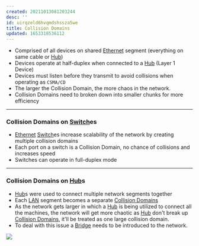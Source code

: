 ```yaml
---
created: 20211013081203244
desc: ''
id: uirqzeld6hvqmdshssza5we
title: Collision Domains
updated: 1653318536112
---
```

   
   
- Comprised of all devices on shared [Ethernet](../devlog/ethernet.md) segment (everything on same cable or [Hub](../devlog/hub.md))   
- Devices operate at half-duplex when connected to a [Hub](../devlog/hub.md) (Layer 1 Device)   
- Devices must listen before they transmit to avoid collisions when operating as `CSMA/CD`   
- The larger the Collision Domain, the more chaos in the network.   
- Collision Domains need to broken down into smaller chunks for more efficiency   
   
   
---   
   
### Collision Domains on [Switch](../devlog/switch.md)es   
   
   
- [Ethernet](../devlog/ethernet.md) [Switch](../devlog/switch.md)es increase scalability of the network by creating multiple collision domains   
- Each port on a switch is a Collision Domain, no chance of collisions and increases speed   
- Switches can operate in full-duplex mode   
   
   
---   
   
### Collision Domains on [Hub](../devlog/hub.md)s   
   
   
- [Hub](../devlog/hub.md)s were used to connect multiple network segments together   
- Each [LAN](../devlog/lan.md) segment becomes a separate [Collision Domains](../devlog/collision%20domains.md)   
- As the network gets larger in which a [Hub](../devlog/hub.md) is being utilized to connect all the machines, the network will get more chaotic as [Hub](../devlog/hub.md) don't break up [Collision Domains](../devlog/collision%20domains.md), it'll be treated as one large collision domain.   
- To deal with this issue a [Bridge](../devlog/bridge.md) needs to be introduced to the network.   
   
![](https://raw.githubusercontent.com/zubayrrr/twiki/main/bin/image.cqfqt7rooe6.png)